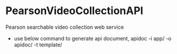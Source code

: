 # PearsonVideoCollectionAPI
Pearson searchable video collection web service
* use below command to generate api document,
    apidoc -i app/ -o apidoc/ -t template/


